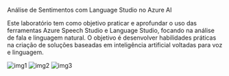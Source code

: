 Análise de Sentimentos com Language Studio no Azure AI


Este laboratório tem como objetivo praticar e aprofundar o uso das ferramentas Azure Speech Studio e Language Studio, focando na análise de fala e linguagem natural. O objetivo é desenvolver habilidades práticas na criação de soluções baseadas em inteligência artificial voltadas para voz e linguagem. 

![img1](https://github.com/user-attachments/assets/88808c1d-558e-4eae-8c47-d4ae2c737082)
![img2](https://github.com/user-attachments/assets/9dd0b88c-fdb1-4604-ab18-9756bde7d95e)
![img3](https://github.com/user-attachments/assets/b9a8ee3e-2cb8-4c1c-85b9-9c4af5b9ca01)
